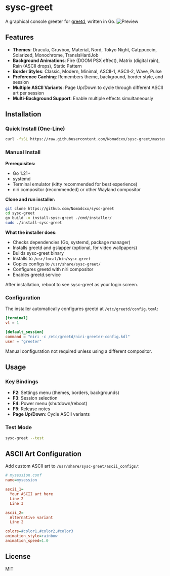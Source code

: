 # sysc-greet

A graphical console greeter for [greetd](https://git.sr.ht/~kennylevinsen/greetd), written in Go.
![Preview](https://github.com/Nomadcxx/sysc-greet/raw/master/assets/showcase.gif)

## Features

- **Themes**: Dracula, Gruvbox, Material, Nord, Tokyo Night, Catppuccin, Solarized, Monochrome, TransIsHardJob
- **Background Animations**: Fire (DOOM PSX effect), Matrix (digital rain), Rain (ASCII drops), Static Pattern
- **Border Styles**: Classic, Modern, Minimal, ASCII-1, ASCII-2, Wave, Pulse
- **Preference Caching**: Remembers theme, background, border style, and session
- **Multiple ASCII Variants**: Page Up/Down to cycle through different ASCII art per session
- **Multi-Background Support**: Enable multiple effects simultaneously

## Installation

### Quick Install (One-Line)

```bash
curl -fsSL https://raw.githubusercontent.com/Nomadcxx/sysc-greet/master/install.sh | sudo bash
```

### Manual Install

**Prerequisites:**
- Go 1.21+
- systemd
- Terminal emulator (kitty recommended for best experience)
- niri compositor (recommended) or other Wayland compositor

**Clone and run installer:**

```bash
git clone https://github.com/Nomadcxx/sysc-greet
cd sysc-greet
go build -o install-sysc-greet ./cmd/installer/
sudo ./install-sysc-greet
```

**What the installer does:**
- Checks dependencies (Go, systemd, package manager)
- Installs greetd and gslapper (optional, for video wallpapers)
- Builds sysc-greet binary
- Installs to `/usr/local/bin/sysc-greet`
- Copies configs to `/usr/share/sysc-greet/`
- Configures greetd with niri compositor
- Enables greetd.service

After installation, reboot to see sysc-greet as your login screen.

### Configuration

The installer automatically configures greetd at `/etc/greetd/config.toml`:

```toml
[terminal]
vt = 1

[default_session]
command = "niri -c /etc/greetd/niri-greeter-config.kdl"
user = "greeter"
```

Manual configuration not required unless using a different compositor.

## Usage

### Key Bindings

- **F2**: Settings menu (themes, borders, backgrounds)
- **F3**: Session selection
- **F4**: Power menu (shutdown/reboot)
- **F5**: Release notes
- **Page Up/Down**: Cycle ASCII variants

### Test Mode

```bash
sysc-greet --test
```

## ASCII Art Configuration

Add custom ASCII art to `/usr/share/sysc-greet/ascii_configs/`:

```ini
# mysession.conf
name=mysession

ascii_1=
  Your ASCII art here
  Line 2
  Line 3

ascii_2=
  Alternative variant
  Line 2

colors=#color1,#color2,#color3
animation_style=rainbow
animation_speed=1.0
```

## License

MIT
